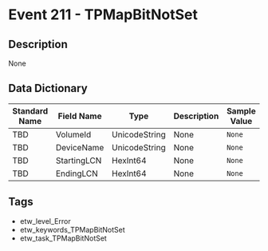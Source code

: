 # Event 211 - TPMapBitNotSet

## Description
None

## Data Dictionary
|Standard Name|Field Name|Type|Description|Sample Value|
|---|---|---|---|---|
|TBD|VolumeId|UnicodeString|None|`None`|
|TBD|DeviceName|UnicodeString|None|`None`|
|TBD|StartingLCN|HexInt64|None|`None`|
|TBD|EndingLCN|HexInt64|None|`None`|

## Tags
* etw_level_Error
* etw_keywords_TPMapBitNotSet
* etw_task_TPMapBitNotSet